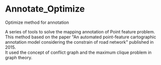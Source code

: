 # Annotate_Optimize
Optimize method for annotation

A series of tools to solve the mapping annotation of Point feature problem.   
This method based on the paper "An automated point-feature cartographic annotation model considering the constrain of road network" published in 2015.    
It used the concept of conflict graph and the maximum clique problem in graph theory.
